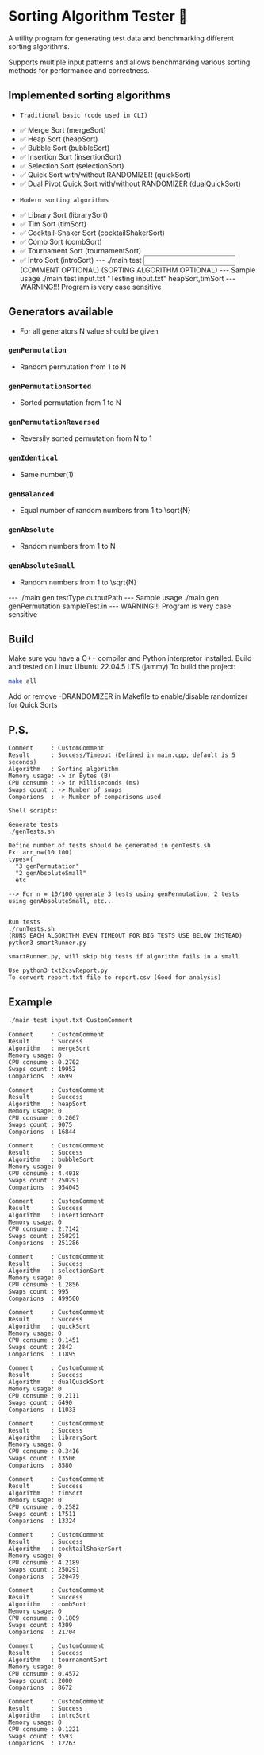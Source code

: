 # Sorting Algorithm Tester 🚀

A utility program for generating test data and benchmarking different sorting algorithms.

Supports multiple input patterns and allows benchmarking various sorting methods for performance and correctness.

## Implemented sorting algorithms

-     Traditional basic (code used in CLI)
- ✅ Merge Sort (mergeSort)
- ✅ Heap Sort (heapSort)
- ✅ Bubble Sort (bubbleSort)
- ✅ Insertion Sort (insertionSort)
- ✅ Selection Sort (selectionSort)
- ✅ Quick Sort with/without RANDOMIZER (quickSort)
- ✅ Dual Pivot Quick Sort with/without RANDOMIZER (dualQuickSort)
-     Modern sorting algorithms
- ✅ Library Sort (librarySort) 
- ✅ Tim Sort (timSort)
- ✅ Cocktail-Shaker Sort (cocktailShakerSort)
- ✅ Comb Sort (combSort)
- ✅ Tournament Sort (tournamentSort)
- ✅ Intro Sort (introSort)
--- ./main test <INPUT FILE> (COMMENT OPTIONAL) (SORTING ALGORITHM OPTIONAL)
--- Sample usage ./main test input.txt "Testing input.txt" heapSort,timSort
--- WARNING!!! Program is very case sensitive

## Generators available
- For all generators N value should be given

### `genPermutation`
- Random permutation from 1 to N

### `genPermutationSorted`
- Sorted permutation from 1 to N

### `genPermutationReversed`
- Reversily sorted permutation from N to 1

### `genIdentical`
- Same number(1)

### `genBalanced`
- Equal number of random numbers from 1 to \sqrt{N}

### `genAbsolute`
- Random numbers from 1 to N

### `genAbsoluteSmall`
- Random numbers from 1 to \sqrt{N}

--- ./main gen <N> testType outputPath
--- Sample usage ./main gen genPermutation sampleTest.in
--- WARNING!!! Program is very case sensitive

## Build

Make sure you have a C++ compiler and Python interpretor installed.
Build and tested on Linux Ubuntu 22.04.5 LTS (jammy)
To build the project:

```bash
make all
```
Add or remove -DRANDOMIZER in Makefile to enable/disable randomizer for Quick Sorts

## P.S.
```
Comment     : CustomComment
Result      : Success/Timeout (Defined in main.cpp, default is 5 seconds)
Algorithm   : Sorting algorithm
Memory usage: -> in Bytes (B)
CPU consume : -> in Milliseconds (ms)
Swaps count : -> Number of swaps
Comparions  : -> Number of comparisons used

Shell scripts:

Generate tests
./genTests.sh

Define number of tests should be generated in genTests.sh
Ex: arr_n=(10 100)
types=(
  "3 genPermutation"
  "2 genAbsoluteSmall"
  etc

--> For n = 10/100 generate 3 tests using genPermutation, 2 tests using genAbsoluteSmall, etc...


Run tests
./runTests.sh
(RUNS EACH ALGORITHM EVEN TIMEOUT FOR BIG TESTS USE BELOW INSTEAD)
python3 smartRunner.py

smartRunner.py, will skip big tests if algorithm fails in a small

Use python3 txt2csvReport.py
To convert report.txt file to report.csv (Good for analysis)
```

## Example

```bash
./main test input.txt CustomComment
```

```
Comment     : CustomComment
Result      : Success
Algorithm   : mergeSort
Memory usage: 0
CPU consume : 0.2702
Swaps count : 19952
Comparions  : 8699

Comment     : CustomComment
Result      : Success
Algorithm   : heapSort
Memory usage: 0
CPU consume : 0.2067
Swaps count : 9075
Comparions  : 16844

Comment     : CustomComment
Result      : Success
Algorithm   : bubbleSort
Memory usage: 0
CPU consume : 4.4018
Swaps count : 250291
Comparions  : 954045

Comment     : CustomComment
Result      : Success
Algorithm   : insertionSort
Memory usage: 0
CPU consume : 2.7142
Swaps count : 250291
Comparions  : 251286

Comment     : CustomComment
Result      : Success
Algorithm   : selectionSort
Memory usage: 0
CPU consume : 1.2856
Swaps count : 995
Comparions  : 499500

Comment     : CustomComment
Result      : Success
Algorithm   : quickSort
Memory usage: 0
CPU consume : 0.1451
Swaps count : 2842
Comparions  : 11895

Comment     : CustomComment
Result      : Success
Algorithm   : dualQuickSort
Memory usage: 0
CPU consume : 0.2111
Swaps count : 6490
Comparions  : 11033

Comment     : CustomComment
Result      : Success
Algorithm   : librarySort
Memory usage: 0
CPU consume : 0.3416
Swaps count : 13506
Comparions  : 8580

Comment     : CustomComment
Result      : Success
Algorithm   : timSort
Memory usage: 0
CPU consume : 0.2582
Swaps count : 17511
Comparions  : 13324

Comment     : CustomComment
Result      : Success
Algorithm   : cocktailShakerSort
Memory usage: 0
CPU consume : 4.2189
Swaps count : 250291
Comparions  : 520479

Comment     : CustomComment
Result      : Success
Algorithm   : combSort
Memory usage: 0
CPU consume : 0.1809
Swaps count : 4309
Comparions  : 21704

Comment     : CustomComment
Result      : Success
Algorithm   : tournamentSort
Memory usage: 0
CPU consume : 0.4572
Swaps count : 2000
Comparions  : 8672

Comment     : CustomComment
Result      : Success
Algorithm   : introSort
Memory usage: 0
CPU consume : 0.1221
Swaps count : 3593
Comparions  : 12263
```
